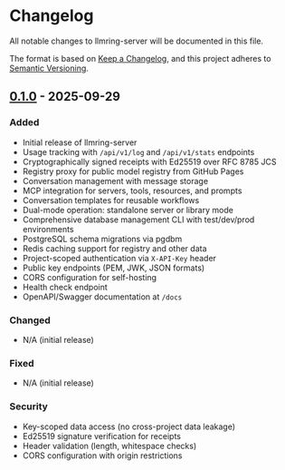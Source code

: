 # Changelog

All notable changes to llmring-server will be documented in this file.

The format is based on [Keep a Changelog](https://keepachangelog.com/en/1.0.0/),
and this project adheres to [Semantic Versioning](https://semver.org/spec/v2.0.0.html).

## [0.1.0] - 2025-09-29

### Added
- Initial release of llmring-server
- Usage tracking with `/api/v1/log` and `/api/v1/stats` endpoints
- Cryptographically signed receipts with Ed25519 over RFC 8785 JCS
- Registry proxy for public model registry from GitHub Pages
- Conversation management with message storage
- MCP integration for servers, tools, resources, and prompts
- Conversation templates for reusable workflows
- Dual-mode operation: standalone server or library mode
- Comprehensive database management CLI with test/dev/prod environments
- PostgreSQL schema migrations via pgdbm
- Redis caching support for registry and other data
- Project-scoped authentication via `X-API-Key` header
- Public key endpoints (PEM, JWK, JSON formats)
- CORS configuration for self-hosting
- Health check endpoint
- OpenAPI/Swagger documentation at `/docs`

### Changed
- N/A (initial release)

### Fixed
- N/A (initial release)

### Security
- Key-scoped data access (no cross-project data leakage)
- Ed25519 signature verification for receipts
- Header validation (length, whitespace checks)
- CORS configuration with origin restrictions

[0.1.0]: https://github.com/juanre/llmring/releases/tag/llmring-server-0.1.0
